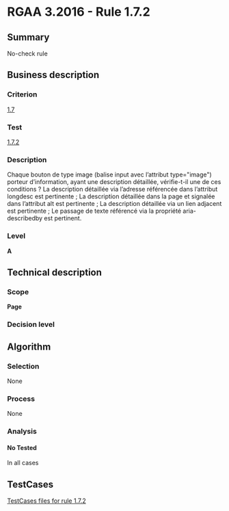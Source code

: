 # RGAA 3.2016 - Rule 1.7.2

## Summary
No-check rule


## Business description

### Criterion
[1.7](http://references.modernisation.gouv.fr/rgaa-accessibilite/criteres.html#crit-1-7)

### Test
[1.7.2](http://references.modernisation.gouv.fr/rgaa-accessibilite/criteres.html#test-1-7-2)

### Description
Chaque bouton de type image (balise input avec l’attribut type="image") porteur d’information, ayant une description détaillée, vérifie-t-il une de ces conditions ? La description détaillée via l’adresse référencée dans l’attribut longdesc est pertinente ; La description détaillée dans la page et signalée dans l’attribut alt est pertinente ; La description détaillée via un lien adjacent est pertinente ; Le passage de texte référencé via la propriété aria-describedby est pertinent.

### Level
**A**


## Technical description

### Scope
**Page**

### Decision level


## Algorithm

### Selection
None

### Process
None

### Analysis

#### No Tested
In all cases


##  TestCases

[TestCases files for rule 1.7.2](https://github.com/Asqatasun/Asqatasun/tree/RGAA_3.2016/rules/rules-rgaa3.2016/src/test/resources/testcases/rgaa32016/Rgaa32016Rule010702/)


